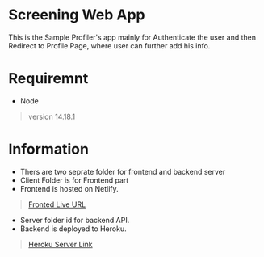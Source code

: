 # Screening Web App
This is the Sample Profiler's app mainly for Authenticate the user and then Redirect to Profile Page, where user can further add his info.

# Requiremnt 
* Node
 > version 14.18.1


# Information

- Thers are two seprate folder for frontend and backend server
- Client Folder is for Frontend part
- Frontend is hosted on Netlify.
> [Fronted Live URL](https://the-awesome-saifishaddil-site.netlify.app/)

- Server folder id for backend API.
- Backend is deployed to Heroku.
> [Heroku Server Link](https://profilersapp.herokuapp.com/api) 







